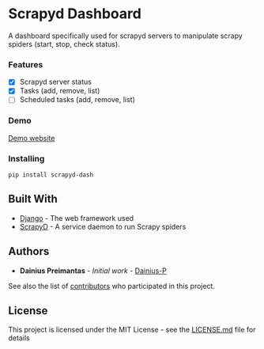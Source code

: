 # Scrapyd Dashboard

A dashboard specifically used for scrapyd servers to manipulate scrapy spiders (start, stop, check status).

### Features

- [x] Scrapyd server status
- [x] Tasks (add, remove, list)
- [ ] Scheduled tasks (add, remove, list)

### Demo

[Demo website](https://www.example.com)

### Installing


```
pip install scrapyd-dash
```

## Built With

* [Django](https://www.djangoproject.com/) - The web framework used
* [ScrapyD](https://github.com/scrapy/scrapyd) - A service daemon to run Scrapy spiders

## Authors

* **Dainius Preimantas** - *Initial work* - [Dainius-P](https://github.com/Dainius-P)

See also the list of [contributors](https://github.com/Dainius-P/scrapyd-dash/CONTRIBUTING.md) who participated in this project.

## License

This project is licensed under the MIT License - see the [LICENSE.md](LICENSE.md) file for details